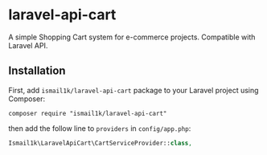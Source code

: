 # laravel-api-cart
A simple Shopping Cart system for e-commerce projects. Compatible with Laravel API.
## Installation
First, add `ismail1k/laravel-api-cart` package to your Laravel project using Composer:
```shell
composer require "ismail1k/laravel-api-cart"
```
then add the follow line to `providers` in `config/app.php`:
```php
Ismail1k\LaravelApiCart\CartServiceProvider::class,
```
